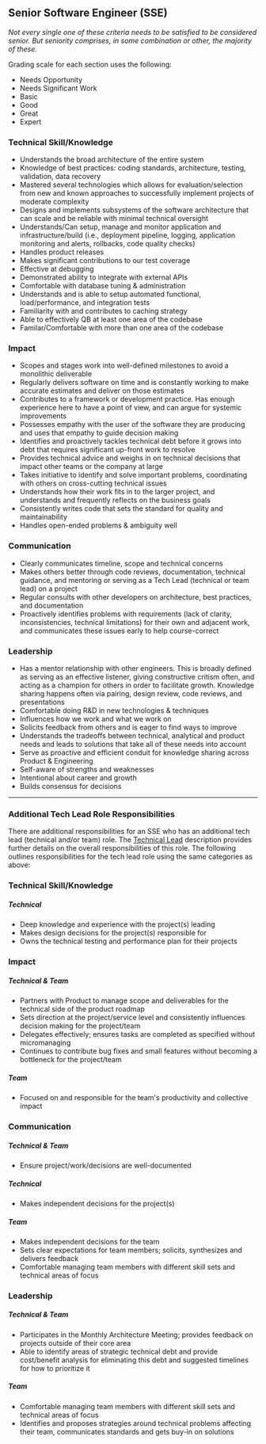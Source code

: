 ## Senior Software Engineer (SSE)

_Not every single one of these criteria needs to be satisfied to be considered senior. But seniority comprises, in some combination or other, the majority of these._

Grading scale for each section uses the following:

- Needs Opportunity
- Needs Significant Work
- Basic
- Good
- Great
- Expert

### Technical Skill/Knowledge
- Understands the broad architecture of the entire system
- Knowledge of best practices: coding standards, architecture, testing, validation, data recovery
- Mastered several technologies which allows for evaluation/selection from new and known approaches to successfully implement projects of moderate complexity
- Designs and implements subsystems of the software architecture that can scale and be reliable with minimal technical oversight 
- Understands/Can setup, manage and monitor application and infrastructure/build (i.e., deployment pipeline, logging, application monitoring and alerts, rollbacks, code quality checks)
- Handles product releases
- Makes significant contributions to our test coverage
- Effective at debugging
- Demonstrated ability to integrate with external APIs
- Comfortable with database tuning & administration
- Understands and is able to setup automated functional, load/performance, and integration tests
- Familiarity with and contributes to caching strategy
- Able to effectively QB at least one area of the codebase
- Familar/Comfortable with more than one area of the codebase

### Impact
- Scopes and stages work into well-defined milestones to avoid a monolithic deliverable
- Regularly delivers software on time and is constantly working to make accurate estimates and deliver on those estimates
- Contributes to a framework or development practice. Has enough experience here to have a point of view, and can argue for systemic improvements
- Possesses empathy with the user of the software they are producing and uses that empathy to guide decision making  
- Identifies and proactively tackles technical debt before it grows into debt that requires significant up-front work to resolve
- Provides technical advice and weighs in on technical decisions that impact other teams or the company at large
- Takes initiative to identify and solve important problems, coordinating with others on cross-cutting technical issues
- Understands how their work fits in to the larger project, and understands and frequently reflects on the business goals
- Consistently writes code that sets the standard for quality and maintainability
- Handles open-ended problems & ambiguity well

### Communication
- Clearly communicates timeline, scope and technical concerns
- Makes others better through code reviews, documentation, technical guidance, and mentoring or serving as a Tech Lead (technical or team lead) on a project
- Regular consults with other developers on architecture, best practices, and documentation
- Proactively identifies problems with requirements (lack of clarity, inconsistencies, technical limitations) for their own and adjacent work, and communicates these issues early to help course-correct

### Leadership
- Has a mentor relationship with other engineers. This is broadly defined as serving as an effective listener, giving constructive critism often, and acting as a champion for others in order to facilitate growth. Knowledge sharing happens often via pairing, design review, code reviews, and presentations
- Comfortable doing R&D in new technologies & techniques
- Influences how we work and what we work on
- Solicits feedback from others and is eager to find ways to improve
- Understands the tradeoffs between technical, analytical and product needs and leads to solutions that take all of these needs into account
- Serve as proactive and efficient conduit for knowledge sharing across Product & Engineering
- Self-aware of strengths and weaknesses
- Intentional about career and growth
- Builds consensus for decisions

---

### Additional Tech Lead Role Responsibilities
There are additional responsibilities for an SSE who has an additional tech lead (technical and/or team) role. The [Technical Lead](Roles/TechLead.md) description provides further details on the overall responsibilities of this role. The following outlines responsibilities for the tech lead role using the same categories as above:

### Technical Skill/Knowledge

##### Technical
- Deep knowledge and experience with the project(s) leading
- Makes design decisions for the project(s) responsible for
- Owns the technical testing and performance plan for their projects


### Impact
##### Technical & Team
- Partners with Product to manage scope and deliverables for the technical side of the product roadmap
- Sets direction at the project/service level and consistently influences decision making for the project/team
- Delegates effectively; ensures tasks are completed as specified without micromanaging
- Continues to contribute bug fixes and small features without becoming a bottleneck for the project/team

##### Team
- Focused on and responsible for the team's productivity and collective impact

### Communication
##### Technical & Team
- Ensure project/work/decisions are well-documented

##### Technical
- Makes independent decisions for the project(s)

##### Team
- Makes independent decisions for the team
- Sets clear expectations for team members; solicits, synthesizes and delivers feedback
- Comfortable managing team members with different skill sets and technical areas of focus

### Leadership

##### Technical & Team
- Participates in the Monthly Architecture Meeting; provides feedback on projects outside of their core area
- Able to identify areas of strategic technical debt and provide cost/benefit analysis for eliminating this debt and suggested timelines for how to prioritize it

##### Team
- Comfortable managing team members with different skill sets and technical areas of focus
- Identifies and proposes strategies around technical problems affecting their team, communicates standards and gets buy-in on solutions

